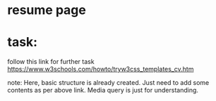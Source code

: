# resume page

# task:
 follow this link for further task
 https://www.w3schools.com/howto/tryw3css_templates_cv.htm

note: Here, basic structure is already created. Just need to add some contents as per above link.
Media query is just for understanding.
